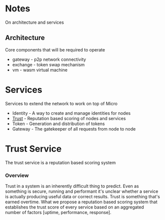 # Notes

On architecture and services

## Architecture

Core components that will be required to operate

- gateway - p2p network connectivity
- exchange - token swap mechanism
- vm - wasm virtual machine

# Services

Services to extend the network to work on top of Micro

- Identity - A way to create and manage identities for nodes
- [Trust](#trust-service) - Reputation based scoring of nodes and services
- Token - Generation and distribution of tokens
- Gateway - The gatekeeper of all requests from node to node

# Trust Service

The trust service is a reputation based scoring system

### Overview

Trust in a system is an inherently difficult thing to predict. Even as something is secure, running and performant 
it's unclear whether a service is actually producing useful data or correct results. Trust is something that's 
earned overtime. What we propose a reputation based scoring system that establishes the trust score of every 
service based on an aggregated number of factors [uptime, performance, response].

